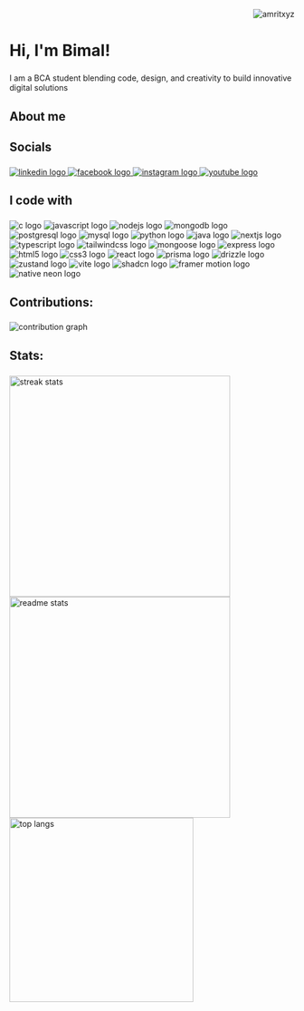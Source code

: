 <p align="right"> <img src="https://komarev.com/ghpvc/?username=bimal009&label=Profile%20views&color=0e75b6&style=flat" alt="amritxyz" /> </p>

<h1 align="left">Hi, I'm Bimal!</h1>

###

<p align="left"> I am a BCA student blending code, design, and creativity to build innovative digital solutions</p>

###

<h2 align="left">About me</h2>



<h2 align="left">Socials</h2>

###

<div align="left">

  <a href="https://www.linkedin.com/in/bimal-pandey-246780352/" target="_blank">
    <img src="https://img.shields.io/static/v1?message=LinkedIn&logo=linkedin&label=&color=0077B5&logoColor=white&labelColor=&style=for-the-badge" alt="linkedin logo" />
</a>

<a href="https://www.facebook.com/profile.php?id=61572614645732" target="_blank">
    <img src="https://img.shields.io/static/v1?message=Facebook&logo=facebook&label=&color=1877F2&logoColor=white&labelColor=&style=for-the-badge" alt="facebook logo" />
</a>

<a href="https://www.instagram.com/bunchoo_graphics11/" target="_blank">
    <img src="https://img.shields.io/static/v1?message=Instagram&logo=instagram&label=&color=E4405F&logoColor=white&labelColor=&style=for-the-badge" alt="instagram logo" />
</a>

<a href="https://www.youtube.com/@CodeWithBunchoo" target="_blank">
    <img src="https://img.shields.io/static/v1?message=YouTube&logo=youtube&label=&color=FF0000&logoColor=white&labelColor=&style=for-the-badge" alt="youtube logo" />
</a>

 
  

</div>

###

<h2 align="left">I code with</h2>

###
<div align="left">
  <img src="https://img.shields.io/badge/C-A8B9CC?logo=c&logoColor=black&style=for-the-badge" alt="c logo" />
  <img src="https://img.shields.io/badge/JavaScript-F7DF1E?logo=javascript&logoColor=black&style=for-the-badge" alt="javascript logo" />
  <img src="https://img.shields.io/badge/Node.js-339933?logo=node.js&logoColor=white&style=for-the-badge" alt="nodejs logo" />
  <img src="https://img.shields.io/badge/MongoDB-47A248?logo=mongodb&logoColor=white&style=for-the-badge" alt="mongodb logo" />
  <img src="https://img.shields.io/badge/PostgreSQL-336791?logo=postgresql&logoColor=white&style=for-the-badge" alt="postgresql logo" />
  <img src="https://img.shields.io/badge/MySQL-4479A1?logo=mysql&logoColor=white&style=for-the-badge" alt="mysql logo" />
  <img src="https://img.shields.io/badge/Python-3776AB?logo=python&logoColor=white&style=for-the-badge" alt="python logo" />
  <img src="https://img.shields.io/badge/Java-007396?logo=java&logoColor=white&style=for-the-badge" alt="java logo" />
  <img src="https://img.shields.io/badge/Next.js-000000?logo=next.js&logoColor=white&style=for-the-badge" alt="nextjs logo" />
  <img src="https://img.shields.io/badge/TypeScript-3178C6?logo=typescript&logoColor=white&style=for-the-badge" alt="typescript logo" />
  <img src="https://img.shields.io/badge/Tailwind%20CSS-06B6D4?logo=tailwindcss&logoColor=white&style=for-the-badge" alt="tailwindcss logo" />
  <img src="https://img.shields.io/badge/Mongoose-880D1E?logo=mongoose&logoColor=white&style=for-the-badge" alt="mongoose logo" />
  <img src="https://img.shields.io/badge/Express.js-000000?logo=express&logoColor=white&style=for-the-badge" alt="express logo" />
  <img src="https://img.shields.io/badge/HTML5-E34F26?logo=html5&logoColor=white&style=for-the-badge" alt="html5 logo" />
  <img src="https://img.shields.io/badge/CSS3-1572B6?logo=css3&logoColor=white&style=for-the-badge" alt="css3 logo" />
  <img src="https://img.shields.io/badge/React-61DAFB?logo=react&logoColor=black&style=for-the-badge" alt="react logo" />
  <img src="https://img.shields.io/badge/Prisma-2D3748?logo=prisma&logoColor=white&style=for-the-badge" alt="prisma logo" />
  <img src="https://img.shields.io/badge/Drizzle-FF6347?logo=drizzle&logoColor=white&style=for-the-badge" alt="drizzle logo" />
  <img src="https://img.shields.io/badge/Zustand-000000?logo=zotero&logoColor=white&style=for-the-badge" alt="zustand logo" />
  <img src="https://img.shields.io/badge/Vite-646CFF?logo=vite&logoColor=white&style=for-the-badge" alt="vite logo" />
  <img src="https://img.shields.io/badge/Shadcn/UI-000000?logo=vercel&logoColor=white&style=for-the-badge" alt="shadcn logo" />
  <img src="https://img.shields.io/badge/Framer--Motion-EF4E4E?logo=framer&logoColor=white&style=for-the-badge" alt="framer motion logo" />
  <img src="https://img.shields.io/badge/Native%20Neon-000000?logo=neon&logoColor=white&style=for-the-badge" alt="native neon logo" />
</div>




###

<h2 align="left">Contributions: </h2>

###

<img src="https://raw.githubusercontent.com/Shhristii/Shhristii/output/github-contribution-grid-snake-dark.svg" alt="contribution graph" />

###

<h2 align="left">Stats: </h2>

###

<div align="left">
<img width=390 src="https://github-readme-streak-stats-salesp07.vercel.app/?user=Shhristii&count_private=true&theme=react&border_radius=10" alt="streak stats"/>
</div>

<div align="left">
  <img width=390 src="https://github-readme-stats-salesp07.vercel.app/api?username=Shhristii&count_private=true&show_icons=true&theme=react&rank_icon=github&border_radius=10" alt="readme stats" />
</div>

<div align="left">
  <img width=325 align="center" src="https://github-readme-stats-salesp07.vercel.app/api/top-langs/?username=Shhristii&hide=HTML&langs_count=8&layout=compact&theme=react&border_radius=10&size_weight=0.5&count_weight=0.5&exclude_repo=github-readme-stats" alt="top langs" />
</div>

###


###
